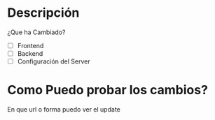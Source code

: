 # Descripción
¿Que ha Cambiado?

- [ ] Frontend
- [ ] Backend
- [ ] Configuración del Server

# Como Puedo probar los cambios?
En que url o forma puedo ver el update
